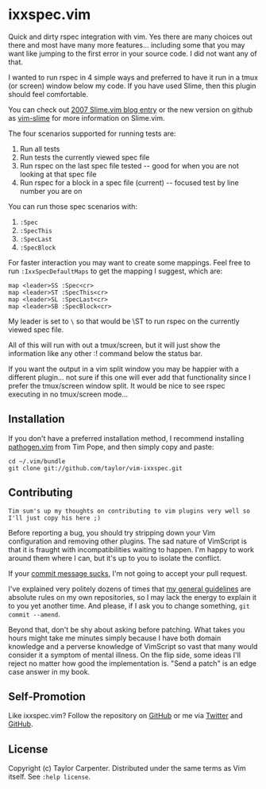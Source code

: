 ixxspec.vim
============

Quick and dirty rspec integration with vim.  Yes there are many choices out
there and most have many more features... including some that you may want like
jumping to the first error in your source code.   I did not want any of that.

I wanted to run rspec in 4 simple ways and preferred to have it run in a tmux (or screen) window below my code.
If you have used Slime, then this plugin should feel comfortable.  

You can check out  [2007 Slime.vim blog
entry](http://technotales.wordpress.com/2007/10/03/like-slime-for-vim/) or the
new version on github as [vim-slime](https://github.com/jpalardy/vim-slime) for
more information on Slime.vim.

The four scenarios supported for running tests are:

 1. Run all tests
 1. Run tests the currently viewed spec file
 1. Run rspec on the last spec file tested -- good for when you are not looking at that spec file
 1. Run rspec for a block in a spec file (current) -- focused test by line number you are on

You can run those spec scenarios with:

 1. `:Spec`
 1. `:SpecThis`
 1. `:SpecLast`
 1. `:SpecBlock`


For faster interaction you may want to create some mappings.  Feel free to run
`:IxxSpecDefaultMaps` to get the mapping I suggest, which are:

    map <leader>SS :Spec<cr>
    map <leader>ST :SpecThis<cr>
    map <leader>SL :SpecLast<cr>
    map <leader>SB :SpecBlock<cr>

My leader is set to `\` so that would be \ST to run rspec on the currently
viewed spec file.

All of this will run with out a tmux/screen, but it will just show the
information like any other :! command below the status bar.

If you want the output in a vim split window you may be happier with a
different plugin... not sure if this one will ever add that functionality since
I prefer the tmux/screen window split.  It would be nice to see rspec executing
in no tmux/screen mode...

Installation
------------

If you don't have a preferred installation method, I recommend installing
[pathogen.vim](https://github.com/tpope/vim-pathogen) from Tim Pope, and then
simply copy and paste:

    cd ~/.vim/bundle
    git clone git://github.com/taylor/vim-ixxspec.git

Contributing
------------

`Tim sum's up my thoughts on contributing to vim plugins very well so I'll just copy his here ;)`

Before reporting a bug, you should try stripping down your Vim
configuration and removing other plugins.  The sad nature of VimScript
is that it is fraught with incompatibilities waiting to happen.  I'm
happy to work around them where I can, but it's up to you to isolate
the conflict.

If your [commit message sucks](http://stopwritingramblingcommitmessages.com/),
I'm not going to accept your pull request.

I've explained very politely dozens of times that [my general
guidelines](http://tbaggery.com/2008/04/19/a-note-about-git-commit-messages.html)
are absolute rules on my own repositories, so I may lack the energy to explain
it to you yet another time.  And please, if I ask you to change something, `git
commit --amend`.

Beyond that, don't be shy about asking before patching.  What takes you
hours might take me minutes simply because I have both domain knowledge
and a perverse knowledge of VimScript so vast that many would consider
it a symptom of mental illness.  On the flip side, some ideas I'll
reject no matter how good the implementation is.  "Send a patch" is an
edge case answer in my book.

Self-Promotion
--------------

Like ixxspec.vim? Follow the repository on
[GitHub](https://github.com/taylor/vim-ixxspec)
or me via [Twitter](http://twitter.com/ixx) and
[GitHub](https://github.com/taylor).

License
-------

Copyright (c) Taylor Carpenter.  Distributed under the same terms as Vim itself.
See `:help license`.
